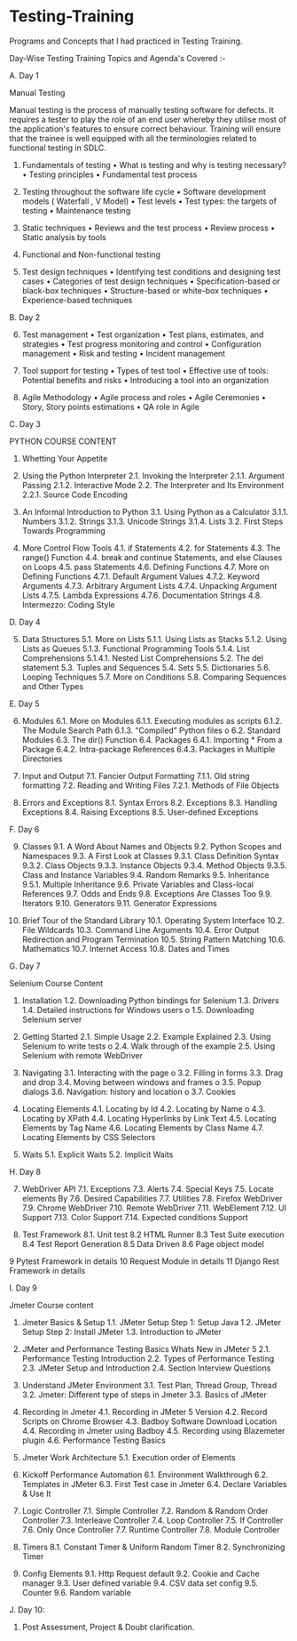 # Testing-Training
Programs and Concepts that I had practiced in Testing Training.

Day-Wise Testing Training Topics and Agenda's Covered :-

A.	Day 1 

Manual Testing 

Manual testing is the process of manually testing software for defects. It requires a tester to play the role of an end user whereby they utilise most of the application's features to ensure correct behaviour. Training will ensure that the trainee is well equipped with all the terminologies related to functional testing in SDLC. 

1. Fundamentals of testing 
• What is testing and why is testing necessary? 
• Testing principles 
• Fundamental test process 

2. Testing throughout the software life cycle 
• Software development models ( Waterfall , V Model) 
• Test levels 
• Test types: the targets of testing 
• Maintenance testing 

3. Static techniques 
• Reviews and the test process 
• Review process 
• Static analysis by tools 

4. Functional and Non-functional testing 

5. Test design techniques 
• Identifying test conditions and designing test cases 
• Categories of test design techniques 
• Specification-based or black-box techniques 
• Structure-based or white-box techniques 
• Experience-based techniques 

B.	Day 2
 
6. Test management 
• Test organization 
• Test plans, estimates, and strategies 
• Test progress monitoring and control 
• Configuration management 
• Risk and testing 
• Incident management 

7. Tool support for testing 
• Types of test tool 
• Effective use of tools: Potential benefits and risks 
• Introducing a tool into an organization 

8. Agile Methodology 
• Agile process and roles 
• Agile Ceremonies 
• Story, Story points estimations 
• QA role in Agile 

C.	Day 3 

PYTHON COURSE CONTENT 

1.	Whetting Your Appetite 

2. Using the Python Interpreter 
2.1. Invoking the Interpreter 
2.1.1. Argument Passing 
2.1.2. Interactive Mode 
2.2. The Interpreter and Its Environment 
2.2.1. Source Code Encoding 

3. An Informal Introduction to Python 
3.1. Using Python as a Calculator 
3.1.1. Numbers 
3.1.2. Strings 
3.1.3. Unicode Strings 
3.1.4. Lists 
3.2. First Steps Towards Programming 

4. More Control Flow Tools 
4.1. if Statements 
4.2. for Statements 
4.3. The range() Function 
4.4. break and continue Statements, and else Clauses on Loops 
4.5. pass Statements 
4.6. Defining Functions 
4.7. More on Defining Functions 
4.7.1. Default Argument Values 
4.7.2. Keyword Arguments 
4.7.3. Arbitrary Argument Lists 
4.7.4. Unpacking Argument Lists 
4.7.5. Lambda Expressions 
4.7.6. Documentation Strings 
4.8. Intermezzo: Coding Style 

D.	Day 4
 
5. Data Structures 
5.1. More on Lists 
5.1.1. Using Lists as Stacks 
5.1.2. Using Lists as Queues 
5.1.3. Functional Programming Tools 
5.1.4. List Comprehensions 
5.1.4.1. Nested List Comprehensions 
5.2. The del statement 
5.3. Tuples and Sequences 
5.4. Sets 
5.5. Dictionaries 
5.6. Looping Techniques 
5.7. More on Conditions 
5.8. Comparing Sequences and Other Types 

E.	Day 5
 
6. Modules 
6.1. More on Modules 
6.1.1. Executing modules as scripts 
6.1.2. The Module Search Path 
6.1.3. “Compiled” Python files o 6.2. Standard Modules 
6.3. The dir() Function 
6.4. Packages 
6.4.1. Importing * From a Package 
6.4.2. Intra-package References 
6.4.3. Packages in Multiple Directories 

7. Input and Output 
7.1. Fancier Output Formatting 
7.1.1. Old string formatting 
7.2. Reading and Writing Files 
7.2.1. Methods of File Objects 

8. Errors and Exceptions 
8.1. Syntax Errors 
8.2. Exceptions 
8.3. Handling Exceptions 
8.4. Raising Exceptions 
8.5. User-defined Exceptions 

F.	Day 6 

9. Classes 
9.1. A Word About Names and Objects 
9.2. Python Scopes and Namespaces 
9.3. A First Look at Classes 
9.3.1. Class Definition Syntax 
9.3.2. Class Objects 
9.3.3. Instance Objects 
9.3.4. Method Objects 
9.3.5. Class and Instance Variables 
9.4. Random Remarks 
9.5. Inheritance 
9.5.1. Multiple Inheritance 
9.6. Private Variables and Class-local References 
9.7. Odds and Ends 
9.8. Exceptions Are Classes Too 
9.9. Iterators 
9.10. Generators 
9.11. Generator Expressions 

10. Brief Tour of the Standard Library 
10.1. Operating System Interface 
10.2. File Wildcards
10.3. Command Line Arguments 
10.4. Error Output Redirection and Program Termination 
10.5. String Pattern Matching 
10.6. Mathematics
10.7. Internet Access 
10.8. Dates and Times 

G.	Day 7 

Selenium Course Content

1. Installation 
1.2. Downloading Python bindings for Selenium 
1.3. Drivers 
1.4. Detailed instructions for Windows users o 1.5. Downloading Selenium server 

2. Getting Started 
2.1. Simple Usage 
2.2. Example Explained 
2.3. Using Selenium to write tests o 2.4. Walk through of the example 
2.5. Using Selenium with remote WebDriver 

3. Navigating 
3.1. Interacting with the page o 3.2. Filling in forms 
3.3. Drag and drop 
3.4. Moving between windows and frames o 3.5. Popup dialogs 
3.6. Navigation: history and location o 3.7. Cookies 

4. Locating Elements 
4.1. Locating by Id 
4.2. Locating by Name o 4.3. Locating by XPath 
4.4. Locating Hyperlinks by Link Text 
4.5. Locating Elements by Tag Name 
4.6. Locating Elements by Class Name 
4.7. Locating Elements by CSS Selectors 

5. Waits 
5.1. Explicit Waits 
5.2. Implicit Waits 

H.	Day 8 

7. WebDriver API 
7.1. Exceptions 
7.3. Alerts 
7.4. Special Keys 
7.5. Locate elements By 
7.6. Desired Capabilities 
7.7. Utilities 
7.8. Firefox WebDriver 
7.9. Chrome WebDriver 
7.10. Remote WebDriver 
7.11. WebElement 
7.12. UI Support 
7.13. Color Support 
7.14. Expected conditions Support 

8. Test Framework 
8.1. Unit test 
8.2 HTML Runner 
8.3 Test Suite execution 
8.4 Test Report Generation 
8.5 Data Driven 
8.6 Page object model 

9 Pytest Framework in details 
10 Request Module in details 
11 Django Rest Framework in details 

I.	Day 9
 
Jmeter Course content 

1. Jmeter Basics & Setup 
1.1. JMeter Setup Step 1: Setup Java
1.2. JMeter Setup Step 2: Install JMeter
1.3. Introduction to JMeter 

2. JMeter and Performance Testing Basics Whats New in JMeter 5 
2.1. Performance Testing Introduction
2.2. Types of Performance Testing
2.3. JMeter Setup and Introduction
2.4. Section Interview Questions 

3. Understand JMeter Environment 
3.1. Test Plan, Thread Group, Thread
3.2. Jmeter: Different type of steps in Jmeter
3.3. Basics of JMeter

4. Recording in Jmeter 
4.1. Recording in JMeter 5 Version
4.2. Record Scripts on Chrome Browser
4.3. Badboy Software Download Location
4.4. Recording in Jmeter using Badboy
4.5. Recording using Blazemeter plugin
4.6. Performance Testing Basics 

5. Jmeter Work Architecture 
5.1. Execution order of Elements 

6. Kickoff Performance Automation 
6.1. Environment Walkthrough
6.2. Templates in JMeter
6.3. First Test case in Jmeter
6.4. Declare Variables & Use It 

7. Logic Controller 
7.1. Simple Controller
7.2. Random & Random Order Controller
7.3. Interleave Controller
7.4. Loop Controller
7.5. If Controller
7.6. Only Once Controller
7.7. Runtime Controller
7.8. Module Controller 

8. Timers 
8.1. Constant Timer & Uniform Random Timer
8.2. Synchronizing Timer

9. Config Elements 
9.1. Http Request default
9.2. Cookie and Cache manager
9.3. User defined variable
9.4. CSV data set config
9.5. Counter
9.6. Random variable

J.	Day 10: 

1. Post Assessment, Project & Doubt clarification. 


